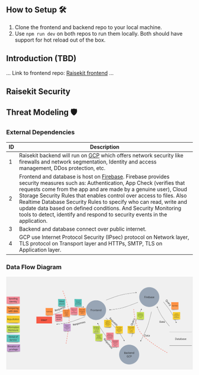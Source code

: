 ## How to Setup 🛠️
1. Clone the frontend and backend repo to your local machine.
2. Use `npm run dev` on both repos to run them locally. Both should have support for hot reload out of the box.

## Introduction (TBD)
...
Link to frontend repo: 	[Raisekit frontend](https://github.com/Raisekit/raisekit-frontend)
...


## Raisekit Security


## Threat Modeling 🛡️
### External Dependencies
| ID | Description | 
| ----------- | ----------- |
| 1 | Raisekit backend will run on [GCP](https://cloud.google.com/docs/security/infrastructure/design) which offers network security like firewalls and network segmentation, Identity and access management, DDos protection, etc. |
| 2 | Frontend and database is host on [Firebase](https://firebase.google.com/docs/rules). Firebase provides security measures such as: Authentication, App Check (verifies that requests come from the app and are made by a genuine user), Cloud Storage Security Rules that enables control over access to files. Also Realtime Database Security Rules to specify who can read, write and update data based on defined conditions. And Security Monitoring tools to detect, identify and respond to security events in the application. |
| 3 | Backend and database connect over public internet. |
| 4 | GCP use Internet Protocol Security (IPsec) protocol on Network layer, TLS protocol on Transport layer and HTTPs, SMTP, TLS on Application layer. |

### Data Flow Diagram
![dfd](./Threat_model_DFD.png)
